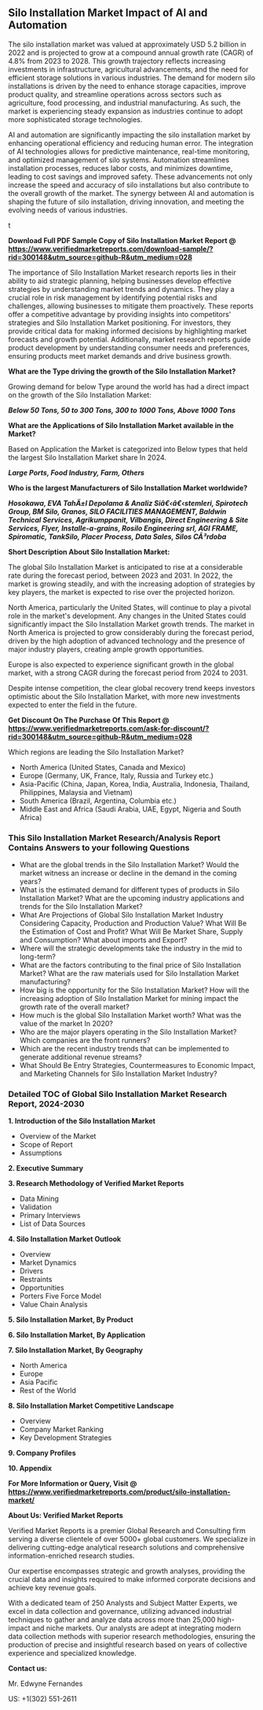 <h2>Silo Installation Market Impact of AI and Automation</h2><p>The silo installation market was valued at approximately USD 5.2 billion in 2022 and is projected to grow at a compound annual growth rate (CAGR) of 4.8% from 2023 to 2028. This growth trajectory reflects increasing investments in infrastructure, agricultural advancements, and the need for efficient storage solutions in various industries. The demand for modern silo installations is driven by the need to enhance storage capacities, improve product quality, and streamline operations across sectors such as agriculture, food processing, and industrial manufacturing. As such, the market is experiencing steady expansion as industries continue to adopt more sophisticated storage technologies.</p><p>AI and automation are significantly impacting the silo installation market by enhancing operational efficiency and reducing human error. The integration of AI technologies allows for predictive maintenance, real-time monitoring, and optimized management of silo systems. Automation streamlines installation processes, reduces labor costs, and minimizes downtime, leading to cost savings and improved safety. These advancements not only increase the speed and accuracy of silo installations but also contribute to the overall growth of the market. The synergy between AI and automation is shaping the future of silo installation, driving innovation, and meeting the evolving needs of various industries.</p>t</p><p id="" class=""><strong>Download Full PDF Sample Copy of Silo Installation Market Report @ <a href="https://www.verifiedmarketreports.com/download-sample/?rid=300148&utm_source=github-R&utm_medium=028" target="_blank">https://www.verifiedmarketreports.com/download-sample/?rid=300148&utm_source=github-R&utm_medium=028</a></strong></p><p>The importance of&nbsp;Silo Installation Market research reports lies in their ability to aid strategic planning, helping businesses develop effective strategies by understanding market trends and dynamics. They play a crucial role in risk management by identifying potential risks and challenges, allowing businesses to mitigate them proactively. These reports offer a competitive advantage by providing insights into competitors' strategies and Silo Installation Market positioning. For investors, they provide critical data for making informed decisions by highlighting market forecasts and growth potential. Additionally, market research reports guide product development by understanding consumer needs and preferences, ensuring products meet market demands and drive business growth.</p><p><strong>What are the&nbsp;Type driving the growth of the Silo Installation Market?</strong></p><p id="" class="">Growing demand for below Type around the world has had a direct impact on the growth of the Silo Installation Market:</p><em><strong>Below 50 Tons, 50 to 300 Tons, 300 to 1000 Tons, Above 1000 Tons</strong></em></p><strong>What are the&nbsp;Applications&nbsp;of Silo Installation Market available in the Market?</strong></p><p id="" class="">Based on Application the Market is categorized into Below types that held the largest Silo Installation Market share In 2024.</p><em><strong>Large Ports, Food Industry, Farm, Others</strong></em></p><strong>Who is the largest Manufacturers of Silo Installation Market worldwide?</strong></p><p><em><strong>Hosokawa, EVA TahÄ±l Depolama & Analiz Siâ€‹â€‹stemleri, Spirotech Group, BM Silo, Granos, SILO FACILITIES MANAGEMENT, Baldwin Technical Services, Agrikumppanit, Vilbangis, Direct Engineering & Site Services, Flyer, Installe-a-grains, Rosilo Engineering srl, AGI FRAME, Spiromatic, TankSilo, Placer Process, Data Sales, Silos CÃ³rdoba</strong></em></p><p id="" class=""><strong>Short Description About Silo Installation Market:</strong></p><p>The global Silo Installation Market is anticipated to rise at a considerable rate during the forecast period, between 2023 and 2031. In 2022, the market is growing steadily, and with the increasing adoption of strategies by key players, the market is expected to rise over the projected horizon.</p><p>North America, particularly the United States, will continue to play a pivotal role in the market's development. Any changes in the United States could significantly impact the Silo Installation Market growth trends. The market in North America is projected to grow considerably during the forecast period, driven by the high adoption of advanced technology and the presence of major industry players, creating ample growth opportunities.</p><p>Europe is also expected to experience significant growth in the global market, with a strong CAGR during the forecast period from 2024 to 2031.</p><p>Despite intense competition, the clear global recovery trend keeps investors optimistic about the Silo Installation Market, with more new investments expected to enter the field in the future.</p><p id="" class=""><strong>Get Discount On The Purchase Of This Report @ <a href="https://www.verifiedmarketreports.com/ask-for-discount/?rid=300148&utm_source=github-R&utm_medium=028" target="_blank">https://www.verifiedmarketreports.com/ask-for-discount/?rid=300148&utm_source=github-R&utm_medium=028</a></strong></p>Which regions are leading the Silo Installation Market?</p><ul><li>North America (United States, Canada and Mexico)</li><li>Europe (Germany, UK, France, Italy, Russia and Turkey etc.)</li><li>Asia-Pacific (China, Japan, Korea, India, Australia, Indonesia, Thailand, Philippines, Malaysia and Vietnam)</li><li>South America (Brazil, Argentina, Columbia etc.)</li><li>Middle East and Africa (Saudi Arabia, UAE, Egypt, Nigeria and South Africa)</li></ul><h3 id="" class="">This Silo Installation Market Research/Analysis Report Contains Answers to your following Questions</h3><ul><li>What are the global trends in the Silo Installation Market? Would the market witness an increase or decline in the demand in the coming years?</li><li>What is the estimated demand for different types of products in Silo Installation Market? What are the upcoming industry applications and trends for the Silo Installation Market?</li><li>What Are Projections of Global Silo Installation Market Industry Considering Capacity, Production and Production Value? What Will Be the Estimation of Cost and Profit? What Will Be Market Share, Supply and Consumption? What about imports and Export?</li><li>Where will the strategic developments take the industry in the mid to long-term?</li><li>What are the factors contributing to the final price of Silo Installation Market? What are the raw materials used for Silo Installation Market manufacturing?</li><li>How big is the opportunity for the Silo Installation Market? How will the increasing adoption of Silo Installation Market for mining impact the growth rate of the overall market?</li><li>How much is the global Silo Installation Market worth? What was the value of the market In 2020?</li><li>Who are the major players operating in the Silo Installation Market? Which companies are the front runners?</li><li>Which are the recent industry trends that can be implemented to generate additional revenue streams?</li><li>What Should Be Entry Strategies, Countermeasures to Economic Impact, and Marketing Channels for Silo Installation Market Industry?</li></ul><h3 id="" class="">Detailed TOC of Global Silo Installation Market Research Report, 2024-2030</h3><p id="" class=""><strong>1. Introduction of the Silo Installation Market</strong></p><ul><li>Overview of the Market</li><li>Scope of Report</li><li>Assumptions</li></ul><p id="" class=""><strong>2. Executive Summary</strong></p><p id="" class=""><strong>3. Research Methodology of Verified Market Reports</strong></p><ul><li>Data Mining</li><li>Validation</li><li>Primary Interviews</li><li>List of Data Sources</li></ul><p id="" class=""><strong>4. Silo Installation Market Outlook</strong></p><ul><li>Overview</li><li>Market Dynamics</li><li>Drivers</li><li>Restraints</li><li>Opportunities</li><li>Porters Five Force Model</li><li>Value Chain Analysis</li></ul><p id="" class=""><strong>5. Silo Installation Market, By Product</strong></p><p id="" class=""><strong>6. Silo Installation Market, By Application</strong></p><p id="" class=""><strong>7. Silo Installation Market, By Geography</strong></p><ul><li>North America</li><li>Europe</li><li>Asia Pacific</li><li>Rest of the World</li></ul><p id="" class=""><strong>8. Silo Installation Market Competitive Landscape</strong></p><ul><li>Overview</li><li>Company Market Ranking</li><li>Key Development Strategies</li></ul><p id="" class=""><strong>9. Company Profiles</strong></p><p id="" class=""><strong>10. Appendix</strong></p><p id="" class=""><strong>For More Information or Query, Visit @ <a href="https://www.verifiedmarketreports.com/product/silo-installation-market/" target="_blank">https://www.verifiedmarketreports.com/product/silo-installation-market/</a></strong></p><p id="" class=""><strong>About Us: Verified Market Reports</strong></p><p id="" class="">Verified Market Reports is a premier Global Research and Consulting firm serving a diverse clientele of over 5000+ global customers. We specialize in delivering cutting-edge analytical research solutions and comprehensive information-enriched research studies.</p><p id="" class="">Our expertise encompasses strategic and growth analyses, providing the crucial data and insights required to make informed corporate decisions and achieve key revenue goals.</p><p id="" class="">With a dedicated team of 250 Analysts and Subject Matter Experts, we excel in data collection and governance, utilizing advanced industrial techniques to gather and analyze data across more than 25,000 high-impact and niche markets. Our analysts are adept at integrating modern data collection methods with superior research methodologies, ensuring the production of precise and insightful research based on years of collective experience and specialized knowledge.</p><p id="" class=""><strong>Contact us:</strong></p><p id="" class="">Mr. Edwyne Fernandes</p><p id="" class="">US: +1(302) 551-2611</p>